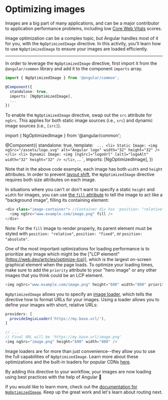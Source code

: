 # Optimizing images

Images are a big part of many applications, and can be a major contributor to application performance problems, including low [Core Web Vitals](https://web.dev/explore/learn-core-web-vitals) scores.

Image optimization can be a complex topic, but Angular handles most of it for you, with the `NgOptimizedImage` directive. In this activity, you'll learn how to use `NgOptimizedImage` to ensure your images are loaded efficiently.

<hr>

<docs-workflow>

<docs-step title="Import the NgOptimizedImage directive">

In order to leverage the `NgOptimizedImage` directive, first import it from the `@angular/common` library and add it to the component `imports` array.

```ts
import { NgOptimizedImage } from '@angular/common';

@Component({
  standalone: true,
  imports: [NgOptimizedImage],
  ...
})
```

</docs-step>

<docs-step title="Update the src attribute to be ngSrc">

To enable the `NgOptimizedImage` directive, swap out the `src` attribute for `ngSrc`. This applies for both static image sources (i.e., `src`) and dynamic image sources (i.e., `[src]`).

<docs-code language="ts" highlight="[[9], [13]]">
import { NgOptimizedImage } from '@angular/common';

@Component({
  standalone: true,
  template: `
    ...
    <li>
      Static Image:
      <img ngSrc="/assets/logo.svg" alt="Angular logo" width="32" height="32" />
    </li>
    <li>
      Dynamic Image:
      <img [ngSrc]="logoUrl" [alt]="logoAlt" width="32" height="32" />
    </li>`,
    ...
  `,
  imports: [NgOptimizedImage],
})
</docs-code>

</docs-step>

<docs-step title="Add width and height attributes">

Note that in the above code example, each image has both `width` and `height` attributes. In order to prevent [layout shift](https://web.dev/articles/cls), the `NgOptimizedImage` directive requires both size attributes on each image.

In situations where you can't or don't want to specify a static `height` and `width` for images, you can use [the `fill` attribute](https://web.dev/articles/cls) to tell the image to act like a "background image", filling its containing element:

```ts
<div class="image-container"> //Container div has 'position: "relative"'
  <img ngSrc="www.example.com/image.png" fill />
</div>
```

Note: For the `fill` image to render properly, its parent element must be styled with `position: "relative"`, `position: "fixed"`, or `position: "absolute"`.

</docs-step>

<docs-step title="Prioritize important images">

One of the most important optimizations for loading performance is to prioritize any image which might be the ["LCP element"(https://web.dev/articles/optimize-lcp)], which is the largest on-screen graphical element when the page loads. To optimize your loading times, make sure to add the `priority` attribute to your "hero image" or any other images that you think could be an LCP element.

```ts
<img ngSrc="www.example.com/image.png" height="600" width="800" priority />
```

</docs-step>

<docs-step title="Optional: Use an image loader">

`NgOptimizedImage` allows you to specify an [image loader](guide/image-optimization#configuring-an-image-loader-for-ngoptimizedimage), which tells the directive how to format URLs for your images. Using a loader allows you to define your images with short, relative URLs:

```ts
providers: [
  provideImgixLoader('https://my.base.url/'),
]

// ...
// Final URL will be 'https://my.base.url/image.png'
<img ngSrc="image.png" height="600" width="800" />
```

Image loaders are for more than just convenience--they allow you to use the full capabilities of `NgOptimizedImage`. Learn more about these optimizations and the built-in loaders for popular CDNs [here](guide/image-optimization#configuring-an-image-loader-for-ngoptimizedimage).

</docs-step>

</docs-workflow>

By adding this directive to your workflow, your images are now loading using best practices with the help of Angular 🎉

If you would like to learn more, check out the [documentation for `NgOptimizedImage`](guide/image-optimization). Keep up the great work and let's learn about routing next.
